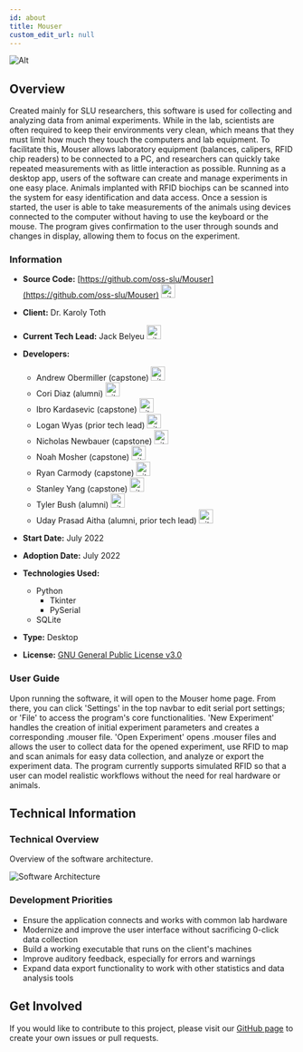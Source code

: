 ```yaml
---
id: about
title: Mouser
custom_edit_url: null
---
```


![Alt](100x100.png)

## Overview

Created mainly for SLU researchers, this software is used for collecting and analyzing data from animal experiments. While in the lab, scientists are often required to keep their environments very clean, which means that they must limit how much they touch the computers and lab equipment. To facilitate this, Mouser allows laboratory equipment (balances, calipers, RFID chip readers) to be connected to a PC, and researchers can quickly take repeated measurements with as little interaction as possible. Running as a desktop app, users of the software can create and manage experiments in one easy place. Animals implanted with RFID biochips can be scanned into the system for easy identification and data access. Once a session is started, the user is able to take measurements of the animals using devices connected to the computer without having to use the keyboard or the mouse. The program gives confirmation to the user through sounds and changes in display, allowing them to focus on the experiment.

### Information

- **Source Code:** [https://github.com/oss-slu/Mouser](https://github.com/oss-slu/Mouser) [<img src="/img/git-alt.svg" alt="git" width="25" height="25" />](https://github.com/oss-slu/Mouser)
- **Client:** Dr. Karoly Toth
- **Current Tech Lead:** Jack Belyeu [<img src="/img/github.svg" alt="github" width="25" height="25" />](https://github.com/jackbelyeu)
- **Developers:**

  - Andrew Obermiller (capstone) [<img src="/img/github.svg" alt="github" width="25" height="25" />](https://github.com/aobermiller)
  - Cori Diaz (alumni) [<img src="/img/github.svg" alt="github" width="25" height="25" />](https://github.com/coridiaz)
  - Ibro Kardasevic (capstone) [<img src="/img/github.svg" alt="github" width="25" height="25" />](https://github.com/ikardasevic)
  - Logan Wyas (prior tech lead) [<img src="/img/github.svg" alt="github" width="25" height="25" />](https://github.com/loganwyas)
  - Nicholas Newbauer (capstone) [<img src="/img/github.svg" alt="github" width="25" height="25" />](https://github.com/NNewbauer)
  - Noah Mosher (capstone) [<img src="/img/github.svg" alt="github" width="25" height="25" />](https://github.com/moshernoah)
  - Ryan Carmody (capstone) [<img src="/img/github.svg" alt="github" width="25" height="25" />](https://github.com/rc10283)
  - Stanley Yang (capstone) [<img src="/img/github.svg" alt="github" width="25" height="25" />](https://github.com/stanleyyang2001)
  - Tyler Bush (alumni) [<img src="/img/github.svg" alt="github" width="25" height="25" />](https://github.com/tbush03)
  - Uday Prasad Aitha (alumni, prior tech lead) [<img src="/img/github.svg" alt="github" width="25" height="25" />](https://github.com/aithaprasad)

- **Start Date:** July 2022
- **Adoption Date:** July 2022
- **Technologies Used:**
  - Python
    - Tkinter
    - PySerial
  - SQLite
- **Type:** Desktop
- **License:** [GNU General Public License v3.0](https://opensource.org/license/gpl-3-0/)

### User Guide

Upon running the software, it will open to the Mouser home page. From there, you can click 'Settings' in the top navbar to edit serial port settings; or 'File' to access the program's core functionalities. 'New Experiment' handles the creation of initial experiment parameters and creates a corresponding .mouser file. 'Open Experiment' opens .mouser files and allows the user to collect data for the opened experiment, use RFID to map and scan animals for easy data collection, and analyze or export the experiment data. The program currently supports simulated RFID so that a user can model realistic workflows without the need for real hardware or animals.

## Technical Information

### Technical Overview

Overview of the software architecture.

![Software Architecture](architecture.png)

### Development Priorities

- Ensure the application connects and works with common lab hardware
- Modernize and improve the user interface without sacrificing 0-click data collection
- Build a working executable that runs on the client's machines
- Improve auditory feedback, especially for errors and warnings
- Expand data export functionality to work with other statistics and data analysis tools

## Get Involved

If you would like to contribute to this project, please visit our [GitHub page](https://github.com/oss-slu/Mouser) to create your own issues or pull requests.

